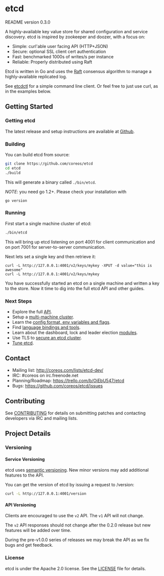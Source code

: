 # etcd

README version 0.3.0

A highly-available key value store for shared configuration and service discovery.
etcd is inspired by zookeeper and doozer, with a focus on:

* Simple: curl'able user facing API (HTTP+JSON)
* Secure: optional SSL client cert authentication
* Fast: benchmarked 1000s of writes/s per instance
* Reliable: Properly distributed using Raft

Etcd is written in Go and uses the [Raft][raft] consensus algorithm to manage a highly-available replicated log.

See [etcdctl][etcdctl] for a simple command line client.
Or feel free to just use curl, as in the examples below.

[raft]: http://raftconsensus.github.io/
[etcdctl]: http://github.com/coreos/etcdctl/

## Getting Started

### Getting etcd

The latest release and setup instructions are available at [Github][github-release].

[github-release]: https://github.com/coreos/etcd/releases/


### Building

You can build etcd from source:

```sh
git clone https://github.com/coreos/etcd
cd etcd
./build
```

This will generate a binary called `./bin/etcd`.

_NOTE_: you need go 1.2+. Please check your installation with

```
go version
```

### Running

First start a single machine cluster of etcd:

```sh
./bin/etcd
```

This will bring up etcd listening on port 4001 for client communication and on port 7001 for server-to-server communication.

Next lets set a single key and then retrieve it:

```
curl -L http://127.0.0.1:4001/v2/keys/mykey -XPUT -d value="this is awesome"
curl -L http://127.0.0.1:4001/v2/keys/mykey
```

You have successfully started an etcd on a single machine and written a key to the store. Now it time to dig into the full etcd API and other guides.

### Next Steps

- Explore the full [API][api.md].
- Setup a [multi-machine cluster][clustering.md].
- Learn the [config format, env variables and flags][configuration.md].
- Find [language bindings and tools][libraries-and-tools.md].
- Learn about the dashboard, lock and leader election [modules][modules.md].
- Use TLS to [secure an etcd cluster][security.md].
- [Tune etcd][tuning.md].

[api.md]: https://github.com/coreos/etcd/blob/master/Documentation/api.md
[clustering.md]: https://github.com/coreos/etcd/blob/master/Documentation/clustering.md
[configuration.md]: https://github.com/coreos/etcd/blob/master/Documentation/configuration.md
[libraries-and-tools.md]: https://github.com/coreos/etcd/blob/master/Documentation/libraries-and-tools.md
[modules.md]: https://github.com/coreos/etcd/blob/master/Documentation/modules.md
[security.md]: https://github.com/coreos/etcd/blob/master/Documentation/security.md
[tuning.md]: https://github.com/coreos/etcd/blob/master/Documentation/tuning.md

## Contact

- Mailing list: http://coreos.com/lists/etcd-dev/
- IRC: #coreos on irc.freenode.net
- Planning/Roadmap: https://trello.com/b/OiEbU547/etcd
- Bugs: https://github.com/coreos/etcd/issues

## Contributing

See [CONTRIBUTING](https://github.com/coreos/etcd/blob/master/CONTRIBUTING.md) for details on submitting patches and contacting developers via IRC and mailing lists.

## Project Details

### Versioning

#### Service Versioning

etcd uses [semantic versioning][semver].
New minor versions may add additional features to the API.

You can get the version of etcd by issuing a request to /version:

```sh
curl -L http://127.0.0.1:4001/version
```

[semver]: http://semver.org/

#### API Versioning

Clients are encouraged to use the `v2` API. The `v1` API will not change.

The `v2` API responses should not change after the 0.2.0 release but new features will be added over time.

During the pre-v1.0.0 series of releases we may break the API as we fix bugs and get feedback.

### License

etcd is under the Apache 2.0 license. See the [LICENSE][license] file for details.

[license]: https://github.com/coreos/etcd/blob/master/LICENSE
